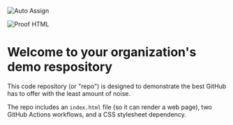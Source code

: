![Auto Assign](https://github.com/sampleorgaccenture/demo-repository/actions/workflows/auto-assign.yml/badge.svg)

![Proof HTML](https://github.com/sampleorgaccenture/demo-repository/actions/workflows/proof-html.yml/badge.svg)

# Welcome to your organization's demo respository
This code repository (or "repo") is designed to demonstrate the best GitHub has to offer with the least amount of noise.

The repo includes an `index.html` file (so it can render a web page), two GitHub Actions workflows, and a CSS stylesheet dependency.
